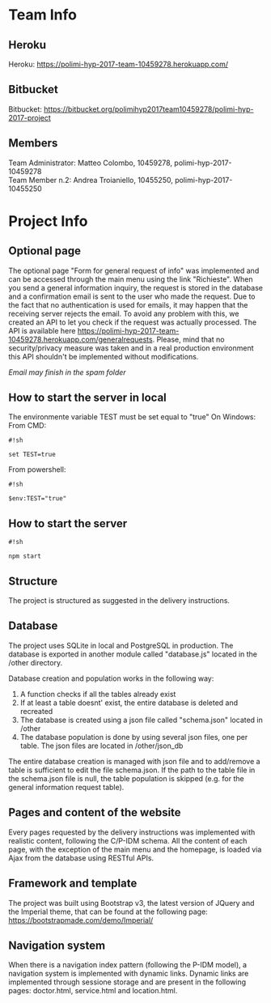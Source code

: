# Team Info
## Heroku
Heroku: https://polimi-hyp-2017-team-10459278.herokuapp.com/

## Bitbucket
Bitbucket: https://bitbucket.org/polimihyp2017team10459278/polimi-hyp-2017-project

## Members
Team Administrator: Matteo Colombo, 10459278, polimi-hyp-2017-10459278  
Team Member n.2: Andrea Troianiello, 10455250, polimi-hyp-2017-10455250   


# Project Info

## Optional page

The optional page "Form for general request of info" was implemented and can be accessed through the main menu using the link "Richieste".
When you send a general information inquiry, the request is stored in the database and a confirmation email is sent to the user who made the request.
Due to the fact that no authentication is used for emails, it may happen that the receiving server rejects the email.
To avoid any problem with this, we created an API to let you check if the request was actually processed. 
The API is available here https://polimi-hyp-2017-team-10459278.herokuapp.com/generalrequests.
Please, mind that no security/privacy measure was taken and in a real production environment this API shouldn't be implemented without modifications.

*Email may finish in the spam folder*


## How to start the server in local

The environmente variable TEST must be set equal to "true"
On Windows:
From CMD: 

```
#!sh

set TEST=true

```
From powershell: 
```
#!sh

$env:TEST="true"
```


## How to start the server


```
#!sh

npm start
```


## Structure
The project is structured as suggested in the delivery instructions.

## Database
The project uses SQLite in local and PostgreSQL in production.
The database is exported in another module called "database.js" located in the /other directory.

Database creation and population works in the following way:

1. A function checks if all the tables already exist
2. If at least a table doesnt' exist, the entire database is deleted and recreated
3. The database is created using a json file called "schema.json" located in /other
4. The database population is done by using several json files, one per table. The json files are located in /other/json_db

The entire database creation is managed with json file and to add/remove a table is sufficient to edit the file schema.json.
If the path to the table file in the schema.json file is null, the table population is skipped  (e.g. for the general information request table).

## Pages and content of the website

Every pages requested by the delivery instructions was implemented with realistic content, following the C/P-IDM schema.
All the content of each page, with the exception of the main menu and the homepage, is loaded via Ajax from the database using RESTful APIs.

## Framework and template

The project was built using Bootstrap v3, the latest version of JQuery and the Imperial theme, that can be found at the following page: https://bootstrapmade.com/demo/Imperial/

## Navigation system
When there is a navigation index pattern (following the P-IDM model), a navigation system is implemented with dynamic links.
Dynamic links are implemented through sessione storage and are present in the following pages: doctor.html, service.html and location.html.
